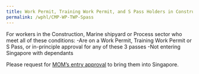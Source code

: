 ```yaml
---
title: Work Permit, Training Work Permit, and S Pass Holders in Construction, Marine Shipyard and Process Sectors not Entering Singapore with Dependants
permalink: /wphl/CMP-WP-TWP-Spass
---
```


For workers in the Construction, Marine shipyard or Process sector who meet all of these conditions:
-Are on a Work Permit, Training Work Permit or S Pass, or in-principle approval for any of these 3 passes
-Not entering Singapore with dependants

Please request for [MOM’s entry approval](https://www.mom.gov.sg/covid-19/actions-for-companies-to-bring-pass-holders-into-singapore) to bring them into Singapore.  

